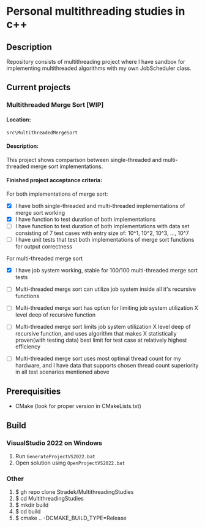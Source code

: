 # Personal multithreading studies in c++
## Description
Repository consists of multithreading project where I have sandbox for implementing multithreaded algorithms with my own JobScheduler class.

## Current projects
### Multithreaded Merge Sort [WIP]
#### Location: 
`src\MultithreadedMergeSort`
#### Description: 
This project shows comparison between single-threaded and multi-threaded merge sort implementations.
#### Finished project acceptance criteria:
For both implementations of merge sort:
  - [x] I have both single-threaded and multi-threaded implementations of merge sort working
  - [x] I have function to test duration of both implementations
  - [ ] I have function to test duration of both implementations with data set consisting of 7 test cases with entry size of: 10^1, 10^2, 10^3, ..., 10^7
  - [ ] I have unit tests that test both implementations of merge sort functions for output correctness
  
For multi-threaded merge sort
  - [x] I have job system working, stable for 100/100 multi-threaded merge sort tests
  - [ ] Multi-threaded merge sort can utilize job system inside all it's recursive functions
  - [ ] Multi-threaded merge sort has option for limiting job system utilization X level deep of recursive function
  - [ ] Multi-threaded merge sort limits job system utilization X level deep of recursive function, and uses algorithm that makes X statistically proven(with testing data) best limit for test case at relatively highest efficiency
  - [ ] Multi-threaded merge sort uses most optimal thread count for my hardware, and I have data that supports chosen thread count superiority in all test scenarios mentioned above


## Prerequisities
- CMake (look for proper version in CMakeLists.txt) 

## Build
### VisualStudio 2022 on Windows
1. Run `GenerateProjectVS2022.bat`
2. Open solution using `OpenProjectVS2022.bat`

### Other
1. $ gh repo clone Stradek/MultithreadingStudies
2. $ cd MultithreadingStudies
3. $ mkdir build
4. $ cd build
5. $ cmake .. -DCMAKE_BUILD_TYPE=Release
